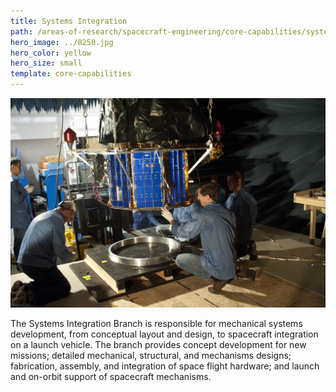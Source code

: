 ```yaml
---
title: Systems Integration
path: /areas-of-research/spacecraft-engineering/core-capabilities/systems-integration
hero_image: ../8250.jpg
hero_color: yellow
hero_size: small
template: core-capabilities
---
```

![Systems Integration Team](8210.jpg)

The Systems Integration Branch is responsible for mechanical systems development, from conceptual layout and design, to spacecraft integration on a launch vehicle. The branch provides concept development for new missions; detailed mechanical, structural, and mechanisms designs; fabrication, assembly, and integration of space flight hardware; and launch and on-orbit support of spacecraft mechanisms.